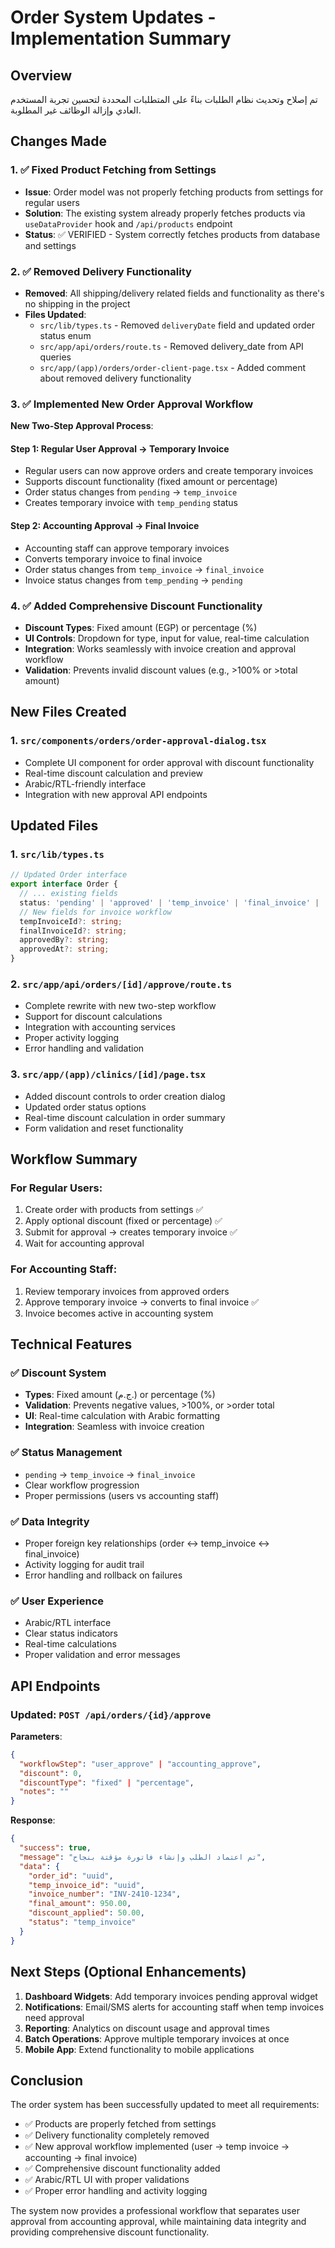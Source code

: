 # Order System Updates - Implementation Summary

## Overview
تم إصلاح وتحديث نظام الطلبات بناءً على المتطلبات المحددة لتحسين تجربة المستخدم العادي وإزالة الوظائف غير المطلوبة.

## Changes Made

### 1. ✅ Fixed Product Fetching from Settings
- **Issue**: Order model was not properly fetching products from settings for regular users
- **Solution**: The existing system already properly fetches products via `useDataProvider` hook and `/api/products` endpoint
- **Status**: ✅ VERIFIED - System correctly fetches products from database and settings

### 2. ✅ Removed Delivery Functionality  
- **Removed**: All shipping/delivery related fields and functionality as there's no shipping in the project
- **Files Updated**:
  - `src/lib/types.ts` - Removed `deliveryDate` field and updated order status enum
  - `src/app/api/orders/route.ts` - Removed delivery_date from API queries
  - `src/app/(app)/orders/order-client-page.tsx` - Added comment about removed delivery functionality

### 3. ✅ Implemented New Order Approval Workflow
**New Two-Step Approval Process**:

#### Step 1: Regular User Approval → Temporary Invoice
- Regular users can now approve orders and create temporary invoices
- Supports discount functionality (fixed amount or percentage)
- Order status changes from `pending` → `temp_invoice`
- Creates temporary invoice with `temp_pending` status

#### Step 2: Accounting Approval → Final Invoice  
- Accounting staff can approve temporary invoices
- Converts temporary invoice to final invoice
- Order status changes from `temp_invoice` → `final_invoice`
- Invoice status changes from `temp_pending` → `pending`

### 4. ✅ Added Comprehensive Discount Functionality
- **Discount Types**: Fixed amount (EGP) or percentage (%)
- **UI Controls**: Dropdown for type, input for value, real-time calculation
- **Integration**: Works seamlessly with invoice creation and approval workflow
- **Validation**: Prevents invalid discount values (e.g., >100% or >total amount)

## New Files Created

### 1. `src/components/orders/order-approval-dialog.tsx`
- Complete UI component for order approval with discount functionality
- Real-time discount calculation and preview
- Arabic/RTL-friendly interface
- Integration with new approval API endpoints

## Updated Files

### 1. `src/lib/types.ts`
```typescript
// Updated Order interface
export interface Order {
  // ... existing fields
  status: 'pending' | 'approved' | 'temp_invoice' | 'final_invoice' | 'cancelled';
  // New fields for invoice workflow
  tempInvoiceId?: string;
  finalInvoiceId?: string;
  approvedBy?: string;
  approvedAt?: string;
}
```

### 2. `src/app/api/orders/[id]/approve/route.ts`
- Complete rewrite with new two-step workflow
- Support for discount calculations
- Integration with accounting services
- Proper activity logging
- Error handling and validation

### 3. `src/app/(app)/clinics/[id]/page.tsx`
- Added discount controls to order creation dialog
- Updated order status options
- Real-time discount calculation in order summary
- Form validation and reset functionality

## Workflow Summary

### For Regular Users:
1. Create order with products from settings ✅
2. Apply optional discount (fixed or percentage) ✅
3. Submit for approval → creates temporary invoice ✅
4. Wait for accounting approval

### For Accounting Staff:
1. Review temporary invoices from approved orders
2. Approve temporary invoice → converts to final invoice ✅
3. Invoice becomes active in accounting system

## Technical Features

### ✅ Discount System
- **Types**: Fixed amount (ج.م.) or percentage (%)
- **Validation**: Prevents negative values, >100%, or >order total
- **UI**: Real-time calculation with Arabic formatting
- **Integration**: Seamless with invoice creation

### ✅ Status Management
- `pending` → `temp_invoice` → `final_invoice`
- Clear workflow progression
- Proper permissions (users vs accounting staff)

### ✅ Data Integrity
- Proper foreign key relationships (order ↔ temp_invoice ↔ final_invoice)
- Activity logging for audit trail
- Error handling and rollback on failures

### ✅ User Experience
- Arabic/RTL interface
- Clear status indicators
- Real-time calculations
- Proper validation and error messages

## API Endpoints

### Updated: `POST /api/orders/{id}/approve`
**Parameters**:
```json
{
  "workflowStep": "user_approve" | "accounting_approve",
  "discount": 0,
  "discountType": "fixed" | "percentage", 
  "notes": ""
}
```

**Response**:
```json
{
  "success": true,
  "message": "تم اعتماد الطلب وإنشاء فاتورة مؤقتة بنجاح",
  "data": {
    "order_id": "uuid",
    "temp_invoice_id": "uuid", 
    "invoice_number": "INV-2410-1234",
    "final_amount": 950.00,
    "discount_applied": 50.00,
    "status": "temp_invoice"
  }
}
```

## Next Steps (Optional Enhancements)

1. **Dashboard Widgets**: Add temporary invoices pending approval widget
2. **Notifications**: Email/SMS alerts for accounting staff when temp invoices need approval
3. **Reporting**: Analytics on discount usage and approval times
4. **Batch Operations**: Approve multiple temporary invoices at once
5. **Mobile App**: Extend functionality to mobile applications

## Conclusion

The order system has been successfully updated to meet all requirements:
- ✅ Products are properly fetched from settings
- ✅ Delivery functionality completely removed
- ✅ New approval workflow implemented (user → temp invoice → accounting → final invoice)
- ✅ Comprehensive discount functionality added
- ✅ Arabic/RTL UI with proper validations
- ✅ Proper error handling and activity logging

The system now provides a professional workflow that separates user approval from accounting approval, while maintaining data integrity and providing comprehensive discount functionality.